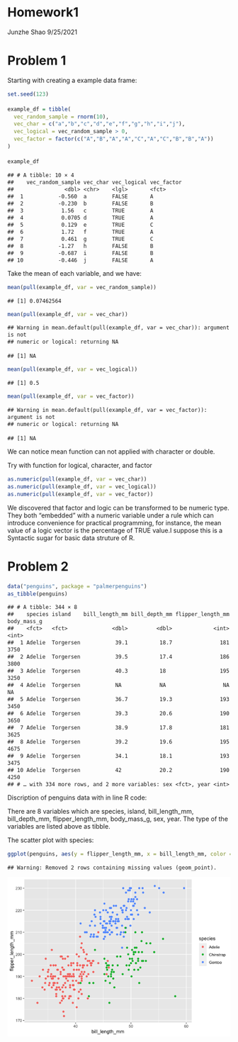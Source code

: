 Homework1
================
Junzhe Shao
9/25/2021

# Problem 1

Starting with creating a example data frame:

``` r
set.seed(123)

example_df = tibble(
  vec_random_sample = rnorm(10),
  vec_char = c("a","b","c","d","e","f","g","h","i","j"),
  vec_logical = vec_random_sample > 0,
  vec_factor = factor(c("A","B","A","A","C","A","C","B","B","A"))
)

example_df
```

    ## # A tibble: 10 × 4
    ##    vec_random_sample vec_char vec_logical vec_factor
    ##                <dbl> <chr>    <lgl>       <fct>     
    ##  1           -0.560  a        FALSE       A         
    ##  2           -0.230  b        FALSE       B         
    ##  3            1.56   c        TRUE        A         
    ##  4            0.0705 d        TRUE        A         
    ##  5            0.129  e        TRUE        C         
    ##  6            1.72   f        TRUE        A         
    ##  7            0.461  g        TRUE        C         
    ##  8           -1.27   h        FALSE       B         
    ##  9           -0.687  i        FALSE       B         
    ## 10           -0.446  j        FALSE       A

Take the mean of each variable, and we have:

``` r
mean(pull(example_df, var = vec_random_sample))
```

    ## [1] 0.07462564

``` r
mean(pull(example_df, var = vec_char))
```

    ## Warning in mean.default(pull(example_df, var = vec_char)): argument is not
    ## numeric or logical: returning NA

    ## [1] NA

``` r
mean(pull(example_df, var = vec_logical))
```

    ## [1] 0.5

``` r
mean(pull(example_df, var = vec_factor))
```

    ## Warning in mean.default(pull(example_df, var = vec_factor)): argument is not
    ## numeric or logical: returning NA

    ## [1] NA

We can notice mean function can not applied with character or double.

Try with function for logical, character, and factor

``` r
as.numeric(pull(example_df, var = vec_char))
as.numeric(pull(example_df, var = vec_logical))
as.numeric(pull(example_df, var = vec_factor))
```

We discovered that factor and logic can be transformed to be numeric
type. They both “embedded” with a numeric variable under a rule which
can introduce convenience for practical programming, for instance, the
mean value of a logic vector is the percentage of TRUE value.I suppose
this is a Syntactic sugar for basic data struture of R.

# Problem 2

``` r
data("penguins", package = "palmerpenguins")
as_tibble(penguins)
```

    ## # A tibble: 344 × 8
    ##    species island    bill_length_mm bill_depth_mm flipper_length_mm body_mass_g
    ##    <fct>   <fct>              <dbl>         <dbl>             <int>       <int>
    ##  1 Adelie  Torgersen           39.1          18.7               181        3750
    ##  2 Adelie  Torgersen           39.5          17.4               186        3800
    ##  3 Adelie  Torgersen           40.3          18                 195        3250
    ##  4 Adelie  Torgersen           NA            NA                  NA          NA
    ##  5 Adelie  Torgersen           36.7          19.3               193        3450
    ##  6 Adelie  Torgersen           39.3          20.6               190        3650
    ##  7 Adelie  Torgersen           38.9          17.8               181        3625
    ##  8 Adelie  Torgersen           39.2          19.6               195        4675
    ##  9 Adelie  Torgersen           34.1          18.1               193        3475
    ## 10 Adelie  Torgersen           42            20.2               190        4250
    ## # … with 334 more rows, and 2 more variables: sex <fct>, year <int>

Discription of penguins data with in line R code:

There are 8 variables which are species, island, bill\_length\_mm,
bill\_depth\_mm, flipper\_length\_mm, body\_mass\_g, sex, year. The type
of the variables are listed above as tibble.

The scatter plot with species:

``` r
ggplot(penguins, aes(y = flipper_length_mm, x = bill_length_mm, color = species)) + geom_point()
```

    ## Warning: Removed 2 rows containing missing values (geom_point).

![](p8105_hw1_js5959_files/figure-gfm/unnamed-chunk-4-1.png)<!-- -->
